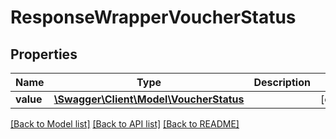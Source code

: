 # ResponseWrapperVoucherStatus

## Properties
Name | Type | Description | Notes
------------ | ------------- | ------------- | -------------
**value** | [**\Swagger\Client\Model\VoucherStatus**](VoucherStatus.md) |  | [optional] 

[[Back to Model list]](../README.md#documentation-for-models) [[Back to API list]](../README.md#documentation-for-api-endpoints) [[Back to README]](../README.md)


